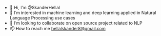 - 👋 Hi, I’m @SkanderHellal
- 👀 I’m interested in machine learning and deep learning applied in Natural Language Processing use cases
- 💞️ I’m looking to collaborate on open source project related to NLP
- 📫 How to reach me hellalskander8@gmail.com

<!---
SkanderHellal/SkanderHellal is a ✨ special ✨ repository because its `README.md` (this file) appears on your GitHub profile.
You can click the Preview link to take a look at your changes.
--->

